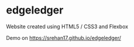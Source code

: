 # edgeledger

Website created using HTML5 / CSS3 and Flexbox

Demo on https://srehan17.github.io/edgeledger/
